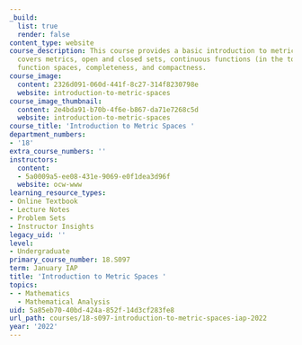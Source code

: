 ```yaml
---
_build:
  list: true
  render: false
content_type: website
course_description: This course provides a basic introduction to metric spaces. It
  covers metrics, open and closed sets, continuous functions (in the topological sense),
  function spaces, completeness, and compactness.
course_image:
  content: 2326d091-060d-441f-8c27-314f8230798e
  website: introduction-to-metric-spaces
course_image_thumbnail:
  content: 2e4bda91-b70b-4f6e-b867-da71e7268c5d
  website: introduction-to-metric-spaces
course_title: 'Introduction to Metric Spaces '
department_numbers:
- '18'
extra_course_numbers: ''
instructors:
  content:
  - 5a0009a5-ee08-431e-9069-e0f1dea3d96f
  website: ocw-www
learning_resource_types:
- Online Textbook
- Lecture Notes
- Problem Sets
- Instructor Insights
legacy_uid: ''
level:
- Undergraduate
primary_course_number: 18.S097
term: January IAP
title: 'Introduction to Metric Spaces '
topics:
- - Mathematics
  - Mathematical Analysis
uid: 5a85eb70-40bd-424a-852f-14d3cf283fe8
url_path: courses/18-s097-introduction-to-metric-spaces-iap-2022
year: '2022'
---
```

